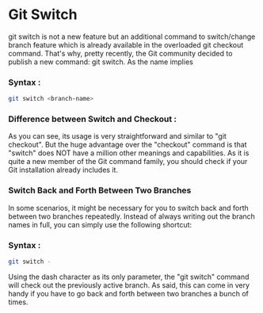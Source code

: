 
# Git Switch

git switch is not a new feature but an additional command to switch/change branch feature which is already available in the overloaded git checkout command. That's why, pretty recently, the Git community decided to publish a new command: git switch. As the name implies

### Syntax : 
```bash
git switch <branch-name>
```

### Difference between Switch and Checkout : 
As you can see, its usage is very straightforward and similar to "git checkout". But the huge advantage over the "checkout" command is that "switch" does NOT have a million other meanings and capabilities. As it is quite a new member of the Git command family, you should check if your Git installation already includes it.

### Switch Back and Forth Between Two Branches
In some scenarios, it might be necessary for you to switch back and forth between two branches repeatedly. Instead of always writing out the branch names in full, you can simply use the following shortcut:

### Syntax : 
```bash
git switch -
```

Using the dash character as its only parameter, the "git switch" command will check out the previously active branch. As said, this can come in very handy if you have to go back and forth between two branches a bunch of times.